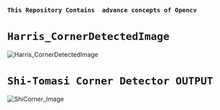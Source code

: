 ###  `This Repository Contains  advance concepts of Opencv `



# `Harris_CornerDetectedImage`
![Harris_CornerDetectedImage](https://user-images.githubusercontent.com/98689629/191091933-d1af4d81-b216-4d58-9675-f6ee17ad6eb2.png)





# `Shi-Tomasi Corner Detector OUTPUT`
![ShiCorner_Image](https://user-images.githubusercontent.com/98689629/191099164-b4e7d59d-1130-4abf-a9a6-16020db28604.png)
